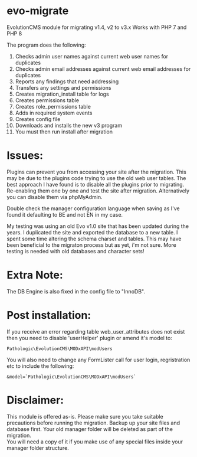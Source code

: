 # evo-migrate
EvolutionCMS module for migrating v1.4, v2 to v3.x
Works with PHP 7 and PHP 8

The program does the following:

1. Checks admin user names against current web user names for duplicates
2. Checks admin email addresses against current web email addresses for duplicates
3. Reports any findings that need addressing
4. Transfers any settings and permissions
5. Creates migration_install table for logs
6. Creates permissions table
7. Creates role_permissions table
8. Adds in required system events
9. Creates config file
10. Downloads and installs the new v3 program
11. You must then run install after migration

# Issues:
Plugins can prevent you from accessing your site after the migration.  This may be due to the plugins code trying to use the old web user tables.
The best approach I have found is to disable all the plugins prior to migrating.  Re-enabling them one by one and test the site after migration.
Alternatively you can disable them via phpMyAdmin.

Double check the manager configuration language when saving as I've found it defaulting to BE and not EN in my case.

My testing was using an old Evo v1.0 site that has been updated during the years.  I duplicated the site and exported the database to a new table. I spent some time altering the schema charset and tables.  This may have been beneficial to the migraton process but as yet, i'm not sure.  More testing is needed with old databases and character sets!

# Extra Note:
The DB Engine is also fixed in the config file to "InnoDB".

# Post installation:
If you receive an error regarding table web_user_attributes does not exist then you need to disable 'userHelper' plugin or amend it's model to:
```
Pathologic\EvolutionCMS\MODxAPI\modUsers
```
You will also need to change any FormLister call for user login, regristration etc to include the following:
```
&model=`Pathologic\EvolutionCMS\MODxAPI\modUsers`
```

# Disclaimer:
This module is offered as-is.  Please make sure you take suitable precautions before running the migration.
Backup up your site files and database first.
Your old manager folder will be deleted as part of the migration.  
You will need a copy of it if you make use of any special files inside your manager folder structure.
